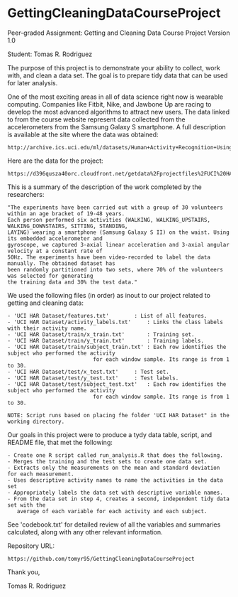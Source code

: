 # GettingCleaningDataCourseProject

Peer-graded Assignment: Getting and Cleaning Data Course Project
Version 1.0

Student: Tomas R. Rodriguez


The purpose of this project is to demonstrate your ability to collect, work with, and clean a data
set. The goal is to prepare tidy data that can be used for later analysis. 


One of the most exciting areas in all of data science right now is wearable computing. Companies
like Fitbit, Nike, and Jawbone Up are racing to develop the most advanced algorithms to attract
new users. The data linked to from the course website represent data collected from the
accelerometers from the Samsung Galaxy S smartphone. A full description is available
at the site where the data was obtained:

	http://archive.ics.uci.edu/ml/datasets/Human+Activity+Recognition+Using+Smartphones

Here are the data for the project:

	https://d396qusza40orc.cloudfront.net/getdata%2Fprojectfiles%2FUCI%20HAR%20Dataset.zip

This is a summary of the description of the work completed by the researchers:

	"The experiments have been carried out with a group of 30 volunteers within an age bracket of 19-48 years.
	Each person performed six activities (WALKING, WALKING_UPSTAIRS, WALKING_DOWNSTAIRS, SITTING, STANDING,
	LAYING) wearing a smartphone (Samsung Galaxy S II) on the waist. Using its embedded accelerometer and
	gyroscope, we captured 3-axial linear acceleration and 3-axial angular velocity at a constant rate of
	50Hz. The experiments have been video-recorded to label the data manually. The obtained dataset has
	been randomly partitioned into two sets, where 70% of the volunteers was selected for generating
	the training data and 30% the test data."

We used the following files (in order) as inout to our project related to getting and cleaning data:

	- 'UCI HAR Dataset/features.txt'		: List of all features.
	- 'UCI HAR Dataset/activity_labels.txt'		: Links the class labels with their activity name.
	- 'UCI HAR Dataset/train/x_train.txt'		: Training set.
	- 'UCI HAR Dataset/train/y_train.txt'		: Training labels.
	- 'UCI HAR Dataset/train/subject_train.txt'	: Each row identifies the subject who performed the activity
							   for each window sample. Its range is from 1 to 30. 
	- 'UCI HAR Dataset/test/x_test.txt'		: Test set.
	- 'UCI HAR Dataset/test/y_test.txt'		: Test labels.
	- 'UCI HAR Dataset/test/subject_test.txt'	: Each row identifies the subject who performed the activity
							   for each window sample. Its range is from 1 to 30. 
							   
	NOTE: Script runs based on placing fhe folder 'UCI HAR Dataset" in the working directory.

Our goals in this project were to produce a tydy data table, script, and README file, that met the following:

	- Create one R script called run_analysis.R that does the following.
	- Merges the training and the test sets to create one data set.
	- Extracts only the measurements on the mean and standard deviation for each measurement.
	- Uses descriptive activity names to name the activities in the data set
	- Appropriately labels the data set with descriptive variable names.
	- From the data set in step 4, creates a second, independent tidy data set with the
	   average of each variable for each activity and each subject.

See 'codebook.txt' for detailed review of all the variables and summaries calculated, along with any other relevant information.

Repository URL:

	https://github.com/tomyr95/GettingCleaningDataCourseProject		



Thank you,

Tomas R. Rodriguez
